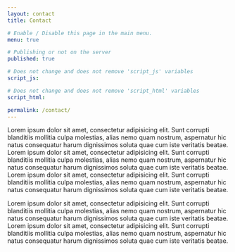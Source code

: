 ```yaml
---
layout: contact
title: Contact

# Enable / Disable this page in the main menu.
menu: true

# Publishing or not on the server
published: true

# Does not change and does not remove 'script_js' variables
script_js:

# Does not change and does not remove 'script_html' variables
script_html:

permalink: /contact/
---
```


Lorem ipsum dolor sit amet, consectetur adipisicing elit. Sunt corrupti blanditiis mollitia culpa molestias, alias nemo quam nostrum, aspernatur hic natus consequatur harum dignissimos soluta quae cum iste veritatis beatae.
Lorem ipsum dolor sit amet, consectetur adipisicing elit. Sunt corrupti blanditiis mollitia culpa molestias, alias nemo quam nostrum, aspernatur hic natus consequatur harum dignissimos soluta quae cum iste veritatis beatae.
Lorem ipsum dolor sit amet, consectetur adipisicing elit. Sunt corrupti blanditiis mollitia culpa molestias, alias nemo quam nostrum, aspernatur hic natus consequatur harum dignissimos soluta quae cum iste veritatis beatae.

Lorem ipsum dolor sit amet, consectetur adipisicing elit. Sunt corrupti blanditiis mollitia culpa molestias, alias nemo quam nostrum, aspernatur hic natus consequatur harum dignissimos soluta quae cum iste veritatis beatae.
Lorem ipsum dolor sit amet, consectetur adipisicing elit. Sunt corrupti blanditiis mollitia culpa molestias, alias nemo quam nostrum, aspernatur hic natus consequatur harum dignissimos soluta quae cum iste veritatis beatae.